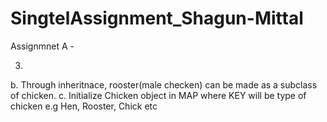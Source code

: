 # SingtelAssignment_Shagun-Mittal

Assignmnet A -

3.
b. Through inheritnace, rooster(male checken) can be made as a subclass of chicken.
c. Initialize Chicken object in MAP where KEY will be type of chicken e.g Hen, Rooster, Chick etc


